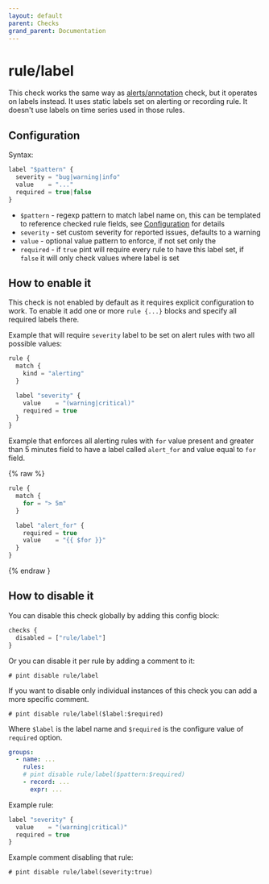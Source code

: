 ```yaml
---
layout: default
parent: Checks
grand_parent: Documentation
---
```


# rule/label

This check works the same way as [alerts/annotation](../alerts/annotation.md) check,
but it operates on labels instead.
It uses static labels set on alerting or recording rule. It doesn't use
labels on time series used in those rules.

## Configuration

Syntax:

```js
label "$pattern" {
  severity = "bug|warning|info"
  value    = "..."
  required = true|false
}
```

- `$pattern` - regexp pattern to match label name on, this can be templated
  to reference checked rule fields, see [Configuration](../../configuration.md)
  for details
- `severity` - set custom severity for reported issues, defaults to a warning
- `value` - optional value pattern to enforce, if not set only the 
- `required` - if `true` pint will require every rule to have this label set,
  if `false` it will only check values where label is set

## How to enable it

This check is not enabled by default as it requires explicit configuration
to work.
To enable it add one or more `rule {...}` blocks and specify all required
labels there.

Example that will require `severity` label to be set on alert rules with two
all possible values:

```js
rule {
  match {
    kind = "alerting"
  }

  label "severity" {
    value    = "(warning|critical)"
    required = true
  }
}
```

Example that enforces all alerting rules with `for` value present and greater
than 5 minutes field to have a label called `alert_for` and value equal to
`for` field.

{% raw %}
```js
rule {
  match {
    for = "> 5m"
  }

  label "alert_for" {
    required = true
    value    = "{{ $for }}"
  }
}
```
{% endraw }

## How to disable it

You can disable this check globally by adding this config block:

```js
checks {
  disabled = ["rule/label"]
}
```

Or you can disable it per rule by adding a comment to it:

`# pint disable rule/label`

If you want to disable only individual instances of this check
you can add a more specific comment.

`# pint disable rule/label($label:$required)`

Where `$label` is the label name and `$required` is the configure value
of `required` option.

```yaml
groups:
  - name: ...
    rules:
    # pint disable rule/label($pattern:$required)
    - record: ...
      expr: ...
```

Example rule:

```js
label "severity" {
  value    = "(warning|critical)"
  required = true
}
```

Example comment disabling that rule:

`# pint disable rule/label(severity:true)`
